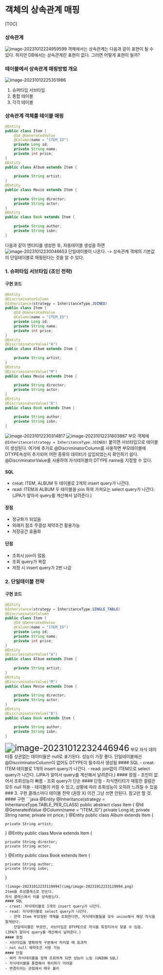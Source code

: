 # 객체의 상속관계 매핑
[TOC]
### 상속관계
![image-20231012224959599](img/image-20231012224959599.png)
객체에서는 상속관계는 다음과 같이 표현이 될 수 있다.
하지만 DB에서는 상속관계란 표현이 없다. 그러면 어떻게 표현이 될까?
### 테이블에서 상속관계 매핑방법 개요
![image-20231012225351986](img/image-20231012225351986.png)
1. 슈퍼타입 서브타입
2. 통합 테이블
3. 각각 테이블
### 상속관계 객체를 테이블 매핑
```java
@Entity
public class Item {
    @Id @GeneratedValue
    @Column(name = "ITEM_ID")
    private Long id;
    private String name;
    private int price;
}
@Entity
public class Album extends Item {
    
    private String artist;
}
@Entity
public class Movie extends Item {
    
    private String director;
    private String actor;
}
@Entity
public class Book extends Item {
    
    private String author;
    private String isbn;
}
```
다음과 같이 엔티티를 생성한 후, 자동테이블 생성을 하면
![image-20231012230046653](img/image-20231012230046653.png)
단일테이블이 나온다. -> 상속관계 객체의 기본값이 단일테이블로 매핑된다는 것을 알 수 있다.
### 1. 슈퍼타입 서브타입 (조인 전략)
#### 구현 코드
```java
@Entity
@DiscriminatorColumn
@Inheritance(strategy = InheritanceType.JOINED)
public class Item {
    @Id @GeneratedValue
    @Column(name = "ITEM_ID")
    private Long id;
    private String name;
    private int price;
}
@Entity
@DiscriminatorValue("A")
public class Album extends Item {
    
    private String artist;
}
@Entity
@DiscriminatorValue("M")
public class Movie extends Item {
    
    private String director;
    private String actor;
}
@Entity
@DiscriminatorValue("B")
public class Book extends Item {
    
    private String author;
    private String isbn;
}
```
![image-20231012230314817](img/image-20231012230314817.png)
![image-20231012231603887](img/image-20231012231603887.png)
부모 객체에 `@Inheritance(strategy = InheritanceType.JOINED)` 붙이면 서브타입으로 테이블이 생성된다.
여기에 추가로 @DiscriminatorColumn를 사용하면 부모테이블에 DTYPE속성이 추가되어 어떤 종류의 데이터가 삽입되었는지 확인하기 쉽다.
@DiscriminatorValue를 사용하여 자식테이블의 DTYPE name을 지정할 수 있다.
#### SQL
- creat: ITEM, ALBUM 두 테이블로 2개의 insert query가 나간다.
- read: ITEM과 ALBUM 두 테이블을 join 하여 가져오는 select query가 나간다.
(JPA가 알아서 query를 계산해서 날려준다.)
#### 장점
- 정규화가 되있음
- 외래키 참조 무결성 제약조건 활용가능
- 저장공간 효율화
#### 단점
- 조회시 join이 많음
- 조회 query가 복잡
- 저장 시 insert query가 2번 나감
### 2. 단일테이블 전략
#### 구현 코드
```java
@Entity
@Inheritance(strategy = InheritanceType.SINGLE_TABLE)
@DiscriminatorColumn
public class Item {
    @Id @GeneratedValue
    @Column(name = "ITEM_ID")
    private Long id;
    private String name;
    private int price;
}
@Entity
@DiscriminatorValue("A")
public class Album extends Item {
    
    private String artist;
}
@Entity
@DiscriminatorValue("M")
public class Movie extends Item {
    
    private String director;
    private String actor;
}
@Entity
@DiscriminatorValue("B")
public class Book extends Item {
    
    private String author;
    private String isbn;
}
```
<img src="img/image-20231012232446946.png" alt="image-20231012232446946" style="zoom:200%;" />
부모 자식 데이터중 상관없는 데이터들은 null로 표기된다.
성능이 가장 좋다.
단일테이블에선 @DiscriminatorColumn이 없어도 DTYPE이 필수라서 생성됨
#### SQL
- creat: ITEM 테이블로 1개의 insert query가 나간다.
- read: join없이 ITEM으로 select query가 나간다.
(JPA가 알아서 query를 계산해서 날려준다.)
#### 장점
- 조인이 없어서 조회성능이 빠름
- 조회 query가 단순
#### 단점
- 자식엔티티가 매핑한 컬럼은 모두 null 허용
- 테이블이 커질 수 있고, 상황에 따라 조회성능이 오히려 느려질 수 있음
### 3. 구현 클래스마다 테이블 전략 (권장 X)
이건 그냥 쓰면 안된다. 참고만 할 것.
#### 구현
```java
@Entity
@Inheritance(strategy = InheritanceType.TABLE_PER_CLASS)
public abstract class Item {
    @Id @GeneratedValue
    @Column(name = "ITEM_ID")
    private Long id;
    private String name;
    private int price;
}
@Entity
public class Album extends Item {
    
    private String artist;
}
@Entity
public class Movie extends Item {
    
    private String director;
    private String actor;
}
@Entity
public class Book extends Item {
    
    private String author;
    private String isbn;
}
```
![image-20231012233119994](img/image-20231012233119994.png)
Item을 추상클래스로 만든다.
자식 클래스에서 이를 상속받는다.
#### SQL
- creat: 자식테이블로 1개의 insert query가 나간다.
- read: 자식테이블로 select query가 나간다.
  - 만약 Item 부모형된 객체를 조회한다면, 자식테이블들을 모두 union해서 해당 자식을 찾게된다.
    단일테이블은 부모만, 서브타입은 DTYPE으로 자식을 특정지어서 찾을 수 있음.
(JPA가 알아서 query를 계산해서 날려준다.)
#### 장점
- 서브타입을 명확하게 구분해서 처리할 때 효과적
- not null 제약조건 사용 가능
#### 단점 
- 여러 자식테이블을 함께 조회하게 되면 성능이 느림 (UNION SQL)
- 자식테이블을 통합해서 쿼리하기 어려움
- 변경이라는 관점에서 매우 불리
